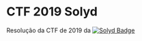 # CTF 2019 Solyd

Resolução da CTF de 2019 da [![Solyd Badge](https://img.shields.io/badge/-Solyd-blue)](https://solyd.com.br/)

